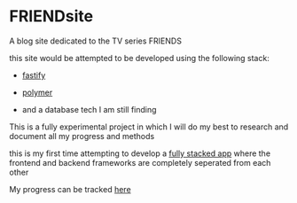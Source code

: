 # FRIENDsite
A blog site dedicated to the TV series FRIENDS

this site would be attempted to be developed using the following stack:

- [fastify](https://www.fastify.io/)

- [polymer](https://www.polymer-project.org/)

- and a database tech I am still finding

This is a fully experimental project in which I will do my best to research and document all my progress and methods

this is my first time attempting to develop a [fully stacked app](https://www.quora.com/How-do-front-end-and-back-end-technologies-work-together) where the frontend and backend frameworks are completely seperated from each other 

My progress can be tracked [here](https://docs.google.com/document/d/1TKRs93SieXNhXzQDoI-rlfpaZQc9OiihZJ3kkI8Apng/edit?usp=sharing)
